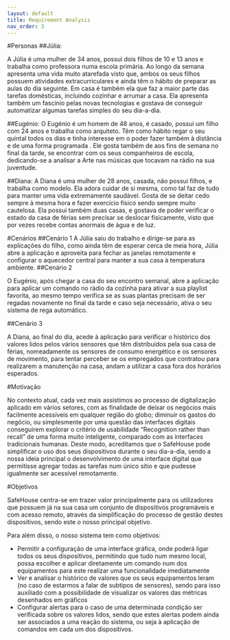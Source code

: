 ```yaml
---
layout: default
title: Requirement Analysis
nav_order: 3
---
```

#Personas
##Júlia:

A Júlia é uma mulher de 34 anos, possui dois filhos de 10 e 13 anos e trabalha como professora numa escola primária.
Ao longo da semana apresenta uma vida muito atarefada visto que, ambos os seus filhos possuem atividades extracurriculares e ainda têm o hábito de preparar as aulas do dia seguinte. Em casa é também ela que faz a maior parte das tarefas domésticas, incluindo cozinhar e arrumar a casa.
Ela apresenta também um fascínio pelas novas tecnologias e gostava de conseguir automatizar algumas tarefas simples do seu dia-a-dia.

##Eugénio:
O Eugénio é um homem de 48 anos, é casado, possui um filho com 24 anos e trabalha como arquiteto.
Têm como hábito regar o seu quintal todos os dias e tinha interesse em o poder fazer também à distância e de uma forma programada .
Ele gosta também de aos fins de semana no final da tarde, se encontrar com os seus companheiros de escola, dedicando-se a analisar a Arte nas músicas que tocavam na rádio na sua juventude.

##Diana:
A Diana é uma mulher de 28 anos, casada, não possui filhos, e trabalha como modelo.
Ela adora cuidar de si mesma, como tal faz de tudo para manter uma vida extremamente saudável. Gosta de se deitar cedo sempre à mesma hora e fazer exercício físico sendo sempre muito cautelosa.
Ela possui também duas casas, e gostava de poder verificar o estado da casa de férias sem precisar se deslocar fisicamente, visto que por vezes recebe contas anormais de água e de luz.

#Cenários
##Cenário 1
A Júlia saiu do trabalho e dirige-se para as explicações do filho, como ainda têm de esperar cerca de meia hora, Júlia abre a aplicação e aproveita para fechar as janelas remotamente e configurar o aquecedor central para manter a sua casa à temperatura ambiente.
##Cenário 2

O Eugénio, após chegar a casa do seu encontro semanal, abre a aplicação para aplicar um comando no rádio da cozinha para ativar a sua playlist favorita, ao mesmo tempo verifica se as suas plantas precisam de ser regadas novamente no final da tarde e caso seja necessário, ativa o seu sistema de rega automático.

##Cenário 3

A Diana, ao final do dia, acede à aplicação para verificar o histórico dos valores lidos pelos vários sensores que têm distribuídos pela sua casa de férias, nomeadamente os sensores de consumo energético e os sensores de movimento, para tentar perceber se os empregados que contratou para realizarem a manutenção na casa, andam a utilizar a casa fora dos horários esperados. 

#Motivação

No contexto atual, cada vez mais assistimos ao processo de digitalização aplicado em vários setores, com as finalidade de deixar os negócios mais facilmente acessíveis em qualquer região do globo; diminuir os gastos do negócio, ou simplesmente por uma questão das interfaces digitais conseguirem explorar o critério de usabilidade “Recognition rather than recall” de uma forma muito inteligente, comparado com as interfaces tradicionais humanas.
Deste modo, acreditamos que o SafeHouse pode simplificar o uso dos seus dispositivos durante o seu dia-a-dia, sendo a nossa ideia principal o desenvolvimento de uma interface digital que permitisse agregar todas as tarefas num único sítio e que pudesse igualmente ser acessível remotamente.

#Objetivos

SafeHouse centra-se em trazer valor principalmente para os utilizadores que possuem já na sua casa um conjunto de dispositivos programáveis e com acesso remoto, através da simplificação do processo de gestão destes dispositivos, sendo este o nosso principal objetivo.

Para além disso, o nosso sistema tem como objetivos:
- Permitir a configuração de uma interface gráfica, onde poderá ligar todos os seus dispositivos, permitindo que tudo num mesmo local, possa escolher e aplicar diretamente um comando num dos equipamentos para este realizar uma funcionalidade imediatamente
- Ver e analisar o histórico de valores que os seus equipamentos leram (no caso de estarmos a falar de subtipos de sensores), sendo para isso auxiliado com a possibilidade de visualizar os valores das métricas desenhados em gráficos
- Configurar alertas para o caso de uma determinada condição ser verificada sobre os valores lidos, sendo que estes alertas podem ainda ser associados a uma reação do sistema, ou seja à aplicação de comandos em cada um dos dispositivos.

